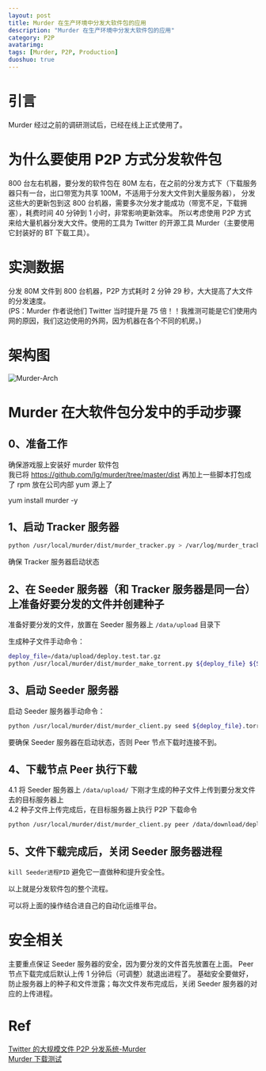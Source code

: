 ```yaml
---
layout: post
title: Murder 在生产环境中分发大软件包的应用
description: "Murder 在生产环境中分发大软件包的应用"
category: P2P
avatarimg:
tags: [Murder, P2P, Production]
duoshuo: true
---
```


# 引言

Murder 经过之前的调研测试后，已经在线上正式使用了。

# 为什么要使用 P2P 方式分发软件包

800 台左右机器，要分发的软件包在 80M 左右，在之前的分发方式下（下载服务器只有一台，出口带宽为共享 100M，不适用于分发大文件到大量服务器），
分发这些大的更新包到这 800 台机器，需要多次分发才能成功（带宽不足，下载拥塞），耗费时间 40 分钟到 1 小时，非常影响更新效率。
所以考虑使用 P2P 方式来给大量机器分发大文件。使用的工具为 Twitter 的开源工具 Murder（主要使用它封装好的 BT 下载工具）。

# 实测数据

分发 80M 文件到 800 台机器，P2P 方式耗时 2 分钟 29 秒，大大提高了大文件的分发速度。  
(PS：Murder 作者说他们 Twitter 当时提升是 75 倍！！我推测可能是它们使用内网的原因，我们这边使用的外网，因为机器在各个不同的机房。)

# 架构图
![Murder-Arch](https://raw.githubusercontent.com/JaminZhang/jaminzhang.github.io/master/images/Murder-Arch-01.png)

# Murder 在大软件包分发中的手动步骤

## 0、准备工作

确保游戏服上安装好 murder 软件包  
我已将 https://github.com/lg/murder/tree/master/dist 再加上一些脚本打包成了 rpm 放在公司内部 yum 源上了 

>
yum install murder -y

## 1、启动 Tracker 服务器

```bash
python /usr/local/murder/dist/murder_tracker.py > /var/log/murder_tracker.log 2>&1 &
```    

确保 Tracker 服务器启动状态

## 2、在 Seeder 服务器（和 Tracker 服务器是同一台）上准备好要分发的文件并创建种子

准备好要分发的文件，放置在 Seeder 服务器上 `/data/upload` 目录下

生成种子文件手动命令：

```bash
deploy_file=/data/upload/deploy.test.tar.gz
python /usr/local/murder/dist/murder_make_torrent.py ${deploy_file} ${Seeder_IP}:8998 ${deploy_file}.torrent
```    

## 3、启动 Seeder 服务器  

启动 Seeder 服务器手动命令：

```bash
python /usr/local/murder/dist/murder_client.py seed ${deploy_file}.torrent ${deploy_file} 127.0.0.1
```    

要确保 Seeder 服务器在启动状态，否则 Peer 节点下载时连接不到。

## 4、下载节点 Peer 执行下载

4.1 将 Seeder 服务器上 `/data/upload/` 下刚才生成的种子文件上传到要分发文件去的目标服务器上  
4.2 种子文件上传完成后，在目标服务器上执行 P2P 下载命令  

```bash
python /usr/local/murder/dist/murder_client.py peer /data/download/deploy.tar.gz.torrent /data/download/deploy.tar.gz ${Peer_IP}
```    

## 5、文件下载完成后，关闭 Seeder 服务器进程

`kill Seeder进程PID`
避免它一直做种和提升安全性。

以上就是分发软件包的整个流程。

可以将上面的操作结合进自己的自动化运维平台。

# 安全相关

主要重点保证 Seeder 服务器的安全，因为要分发的文件首先放置在上面。
Peer 节点下载完成后默认上传 1 分钟后（可调整）就退出进程了。
基础安全要做好，防止服务器上的种子和文件泄露；每次文件发布完成后，关闭 Seeder 服务器的对应的上传进程。


# Ref
[Twitter 的大规模文件 P2P 分发系统-Murder](http://jaminzhang.github.io/linux/Twitter-Murder-a-large-scale-file-distribute-system-via-p2p/)  
[Murder 下载测试](http://jaminzhang.github.io/linux/Murder-download-test/)  
